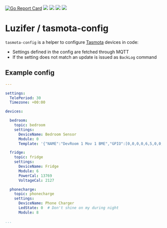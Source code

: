 [![Go Report Card](https://goreportcard.com/badge/github.com/Luzifer/tasmota-config)](https://goreportcard.com/report/github.com/Luzifer/tasmota-config)
![](https://badges.fyi/github/license/Luzifer/tasmota-config)
![](https://badges.fyi/github/downloads/Luzifer/tasmota-config)
![](https://badges.fyi/github/latest-release/Luzifer/tasmota-config)
![](https://knut.in/project-status/tasmota-config)

# Luzifer / tasmota-config

`tasmota-config` is a helper to configure [Tasmota](https://tasmota.github.io/docs/) devices in code:

- Settings defined in the config are fetched through MQTT
- If the setting does not match an update is issued as `BackLog` command

## Example config

```yaml
---

settings:
  TelePeriod: 30
  Timezone: +00:00

devices:

  bedroom:
    topic: bedroom
    settings:
      DeviceName: Bedroom Sensor
      Module: 0
      Template: '{"NAME":"DevRoom 1 Mov 1 BME","GPIO":[0,0,0,0,6,5,0,0,0,0,9,0,0],"FLAG":0,"BASE":19}'

  fridge:
    topic: fridge
    settings:
      DeviceName: Fridge
      Module: 6
      PowerCal: 13769
      VoltageCal: 2127

  phonecharge:
    topic: phonecharge
    settings:
      DeviceName: Phone Charger
      LedState: 0  # Don't shine on my during night
      Module: 8

...
```
